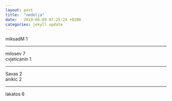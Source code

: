 ```yaml
---
layout: post
title:  "nedelja"
date:   2019-06-09 07:25:24 +0200
categories: jekyll update
---
```


miksadM 1  

***

milosev 7  
cvjeticanin 1  

***

Savas 2  
anikic 2  

***

lakatos 6  
